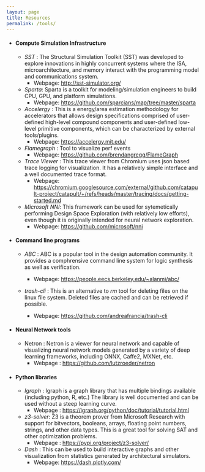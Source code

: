 ```yaml
---
layout: page
title: Resources
permalink: /tools/
---
```

* #### Compute Simulation Infrastructure

    * _SST_ : The Structural Simulation Toolkit (SST) was developed to explore innovations in highly concurrent systems where the ISA, microarchitecture, and memory interact with the programming model and communications system.
        * Webpage: <http://sst-simulator.org/>
    * _Sparta_: Sparta is a toolkit for modeling/simulation engineers to build CPU, GPU, and platform simulations. 
        * Webpage: <https://github.com/sparcians/map/tree/master/sparta>
    * _Accelergy_ : This is a energy/area estimation methodology for accelerators that allows design specifications comprised of user-defined high-level compound components and user-defined low-level primitive components, which can be characterized by external tools/plugins.
        * Webpage: <https://accelergy.mit.edu/>
    * _Flamegraph_ : Tool to visualize perf events
        * Webpage: <https://github.com/brendangregg/FlameGraph>
    * _Trace Viewer_ : This trace viewer from Chromium uses json based trace logging for visualization. It has a relatively simple interface and a well documented trace format.
        * Webpage: <https://chromium.googlesource.com/external/github.com/catapult-project/catapult/+/refs/heads/master/tracing/docs/getting-started.md>
    * _Microsoft NNI_: This framework can be used for sytemetically performing Design Space Exploration (with relatively low efforts), even though it is originally intended for neural network exploration.
        * Webpage: <https://github.com/microsoft/nni>
        

* #### Command line programs
    * _ABC_ : ABC is a popular tool in the design automation community. It provides a comphrensive command line system for logic synthesis as well as verification.
        * Webpage: <https://people.eecs.berkeley.edu/~alanmi/abc/>

    * _trash-cli_ : This is an alternative to _rm_ tool for deleting files on the linux file system. Deleted files are cached and can be retrieved if possible. 
        * Webpage: <https://github.com/andreafrancia/trash-cli>

* #### Neural Network tools
    * Netron : Netron is a viewer for neural network and capable of visualizing neural network models generated by a variety of deep learning frameworks, including ONNX, Caffe2, MXNet, etc.
        * Webpage : <https://github.com/lutzroeder/netron>

* #### Python libraries
    * _Igraph_ : Igraph is a graph library that has multiple bindings available (including python, R, etc.) The library is well documented and can be used without a steep learning curve. 
        * Webpage : <https://igraph.org/python/doc/tutorial/tutorial.html>
    * _z3-solver_: Z3 is a theorem prover from Microsoft Research with support for bitvectors, booleans, arrays, floating point numbers, strings, and other data types. This is a great tool for solving SAT and other optimization problems.  
        * Webpage : <https://pypi.org/project/z3-solver/> 
    * _Dash_ : This can be used to build interactive graphs and other visualization from statistics generated by architectural simulators. 
        * Webpage: <https://dash.plotly.com/>
